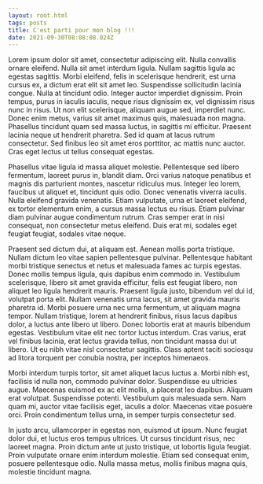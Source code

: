 ```yaml
---
layout: root.html
tags: posts
title: C'est parti pour mon blog !!!
date: 2021-09-30T08:08:08.024Z
---
```

<!--StartFragment-->

Lorem ipsum dolor sit amet, consectetur adipiscing elit. Nulla convallis ornare eleifend. Nulla sit amet interdum ligula. Nullam sagittis ligula ac egestas sagittis. Morbi eleifend, felis in scelerisque hendrerit, est urna cursus ex, a dictum erat elit sit amet leo. Suspendisse sollicitudin lacinia congue. Nulla at tincidunt odio. Integer auctor imperdiet dignissim. Proin tempus, purus in iaculis iaculis, neque risus dignissim ex, vel dignissim risus nunc in risus. Ut non elit scelerisque, aliquam augue sed, imperdiet nunc. Donec enim metus, varius sit amet maximus quis, malesuada non magna. Phasellus tincidunt quam sed massa luctus, in sagittis mi efficitur. Praesent lacinia neque ut hendrerit pharetra. Sed id quam at lacus rutrum consectetur. Sed finibus leo sit amet eros porttitor, ac mattis nunc auctor. Cras eget lectus ut tellus consequat egestas.

Phasellus vitae ligula id massa aliquet molestie. Pellentesque sed libero fermentum, laoreet purus in, blandit diam. Orci varius natoque penatibus et magnis dis parturient montes, nascetur ridiculus mus. Integer leo lorem, faucibus ut aliquet et, tincidunt quis odio. Donec venenatis viverra iaculis. Nulla eleifend gravida venenatis. Etiam vulputate, urna et laoreet eleifend, ex tortor elementum enim, a cursus massa lectus eu risus. Etiam pulvinar diam pulvinar augue condimentum rutrum. Cras semper erat in nisi consequat, non consectetur metus eleifend. Duis erat mi, sodales eget feugiat feugiat, sodales vitae neque.

Praesent sed dictum dui, at aliquam est. Aenean mollis porta tristique. Nullam dictum leo vitae sapien pellentesque pulvinar. Pellentesque habitant morbi tristique senectus et netus et malesuada fames ac turpis egestas. Donec mollis tempus ligula, quis dapibus enim commodo in. Vestibulum scelerisque, libero sit amet gravida efficitur, felis est feugiat libero, non aliquet leo ligula hendrerit mauris. Praesent ligula justo, bibendum vel dui id, volutpat porta elit. Nullam venenatis urna lacus, sit amet gravida mauris pharetra id. Morbi posuere urna nec urna fermentum, ut aliquam magna tempor. Nullam tristique, lorem at hendrerit finibus, risus lacus dapibus dolor, a luctus ante libero ut libero. Donec lobortis erat at mauris bibendum egestas. Vestibulum vitae elit nec tortor luctus interdum. Cras varius, erat vel finibus lacinia, erat lectus gravida tellus, non tincidunt massa dui ut libero. Ut eu nibh vitae nisl consectetur sagittis. Class aptent taciti sociosqu ad litora torquent per conubia nostra, per inceptos himenaeos.

Morbi interdum turpis tortor, sit amet aliquet lacus luctus a. Morbi nibh est, facilisis id nulla non, commodo pulvinar dolor. Suspendisse eu ultricies augue. Maecenas euismod ex ac elit mollis, a placerat leo dapibus. Aliquam erat volutpat. Suspendisse potenti. Vestibulum quis malesuada sem. Nam quam mi, auctor vitae facilisis eget, iaculis a dolor. Maecenas vitae posuere orci. Proin condimentum tellus urna, in semper turpis consectetur sed.

In justo arcu, ullamcorper in egestas non, euismod ut ipsum. Nunc feugiat dolor dui, et luctus eros tempus ultrices. Ut cursus tincidunt risus, nec laoreet magna. Proin dictum ante ut justo tristique, ut lobortis ligula feugiat. Proin vulputate ornare enim interdum molestie. Etiam sed consequat enim, posuere pellentesque odio. Nulla massa metus, mollis finibus magna quis, molestie tincidunt magna.

<!--EndFragment-->